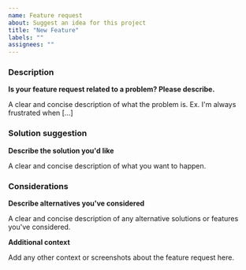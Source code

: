 ```yaml
---
name: Feature request
about: Suggest an idea for this project
title: "New Feature"
labels: ""
assignees: ""
---
```


### Description

**Is your feature request related to a problem? Please describe.**

A clear and concise description of what the problem is. Ex. I'm always frustrated when [...]

### Solution suggestion

**Describe the solution you'd like**

A clear and concise description of what you want to happen.

### Considerations

**Describe alternatives you've considered**

A clear and concise description of any alternative solutions or features you've considered.

**Additional context**

Add any other context or screenshots about the feature request here.
